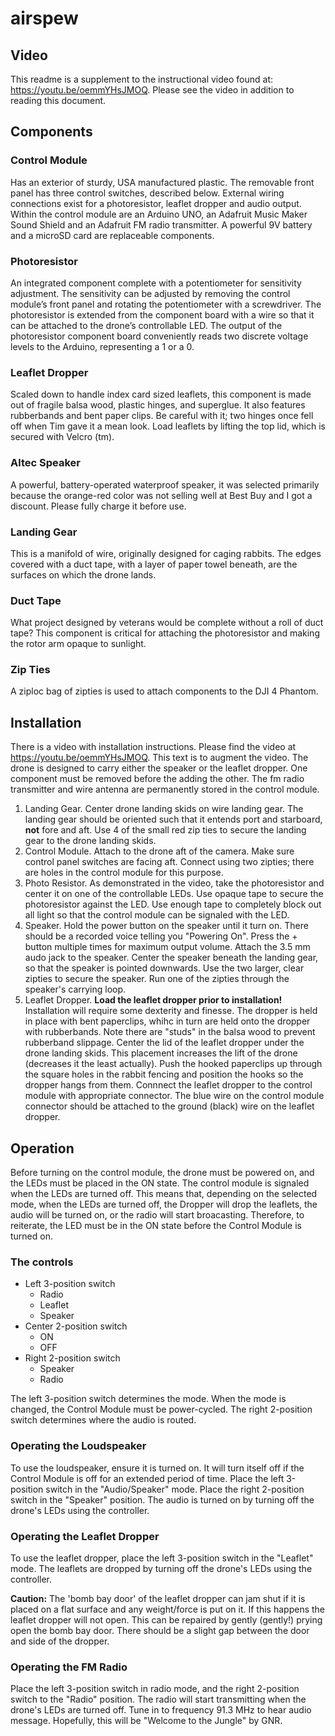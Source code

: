 # airspew

## Video

This readme is a supplement to the instructional video found at: https://youtu.be/oemmYHsJMOQ. Please see the video in addition to reading this document.

## Components

### Control Module
Has an exterior of sturdy, USA manufactured plastic.  The removable front panel has three control switches, described below.  External wiring connections exist for a photoresistor, leaflet dropper and audio output.  Within the control module are an Arduino UNO, an Adafruit Music Maker Sound Shield and an Adafruit FM radio transmitter.  A powerful 9V battery and a microSD card are replaceable components.

### Photoresistor
An integrated component complete with a potentiometer for sensitivity adjustment. The sensitivity can be adjusted by removing the control module’s front panel and rotating the potentiometer with a screwdriver. The photoresistor is extended from the component board with a wire so that it can be attached to the drone’s controllable LED. The output of the photoresistor component board conveniently reads two discrete voltage levels to the Arduino, representing a 1 or a 0.

### Leaflet Dropper
Scaled down to handle index card sized leaflets, this component is made out of fragile balsa wood, plastic hinges, and superglue.  It also features rubberbands and bent paper clips.  Be careful with it; two hinges once fell off when Tim gave it a mean look. Load leaflets by lifting the top lid, which is secured with Velcro (tm).

### Altec Speaker
A powerful, battery-operated waterproof speaker, it was selected primarily because the orange-red color was not selling well at Best Buy and I got a discount.  Please fully charge it before use.

### Landing Gear
This is a manifold of wire, originally designed for caging rabbits.  The edges covered with a duct tape, with a layer of paper towel beneath, are the surfaces on which the drone lands.

### Duct Tape
What project designed by veterans would be complete without a roll of duct tape?  This component is critical for attaching the photoresistor and making the rotor arm opaque to sunlight.

### Zip Ties
A ziploc bag of zipties is used to attach components to the DJI 4 Phantom.

## Installation
There is a video with installation instructions. Please find the video at https://youtu.be/oemmYHsJMOQ. This text is to augment the video.  The drone is designed to carry either the speaker or the leaflet dropper.  One component must be removed before the adding the other.  The fm radio transmitter and wire antenna are permanently stored in the control module.

1. Landing Gear. 
Center drone landing skids on wire landing gear.  The landing gear should be oriented such that it entends port and starboard, **not** fore and aft.  Use 4 of the small red zip ties to secure the landing gear to the drone landing skids.
1. Control Module. 
Attach to the drone aft of the camera.  Make sure control panel switches are facing aft.  Connect using two zipties; there are holes in the control module for this purpose.
1. Photo Resistor. 
As demonstrated in the video, take the photoresistor and center it on one of the controllable LEDs. Use opaque tape to secure the photoresistor against the LED. Use enough tape to completely block out all light so that the control module can be signaled with the LED.
1. Speaker. 
Hold the power button on the speaker until it turn on.  There should be a recorded voice telling you "Powering On".  Press the + button multiple times for maximum output volume.  Attach the 3.5 mm audo jack to the speaker.  Center the speaker beneath the landing gear, so that the speaker is pointed downwards.  Use the two larger, clear zipties to secure the speaker.  Run one of the zipties through the speaker's carrying loop. 
1. Leaflet Dropper. 
**Load the leaflet dropper prior to installation!**  Installation will require some dexterity and finesse.  The dropper is held in place with bent paperclips, whihc in turn are held onto the dropper with rubberbands.  Note there are "studs" in the balsa wood to prevent rubberband slippage.  Center the lid of the leaflet dropper under the drone landing skids.  This placement increases the lift of the drone (decreases it the least actually).  Push the hooked paperclips up through the square holes in the rabbit fencing and position the hooks so the dropper hangs from them.  Connnect the leaflet dropper to the control module with appropriate connector.  The blue wire on the control module connector should be attached to the ground (black) wire on the leaflet dropper.


## Operation

Before turning on the control module, the drone must be powered on, and the LEDs must be placed in the ON state. The control module is signaled when the LEDs are turned off. This means that, depending on the selected mode, when the LEDs are turned off, the Dropper will drop the leaflets, the audio will be turned on, or the radio will start broacasting. Therefore, to reiterate, the LED must be in the ON state before the Control Module is turned on.

### The controls

* Left 3-position switch
  * Radio
  * Leaflet
  * Speaker
* Center 2-position switch
  * ON
  * OFF
* Right 2-position switch
  * Speaker
  * Radio

The left 3-position switch determines the mode. When the mode is changed, the Control Module must be power-cycled. The right 2-position switch determines where the audio is routed. 

### Operating the Loudspeaker

To use the loudspeaker, ensure it is turned on. It will turn itself off if the Control Module is off for an extended period of time. Place the left 3-position switch in the "Audio/Speaker" mode. Place the right 2-position switch in the "Speaker" position. The audio is turned on by turning off the drone's LEDs using the controller.

### Operating the Leaflet Dropper

To use the leaflet dropper, place the left 3-position switch in the "Leaflet" mode.  The leaflets are dropped by turning off the drone's LEDs using the controller.

**Caution:** The 'bomb bay door' of the leaflet dropper can jam shut if it is placed on a flat surface and any weight/force is put on it.  If this happens the leaflet dropper will not open.  This can be repaired by gently (gently!) prying open the bomb bay door.  There should be a slight gap between the door and side of the dropper.


### Operating the FM Radio
Place the left 3-position switch in radio mode, and the right 2-position switch to the "Radio" position. The radio will start transmitting when the drone's LEDs are turned off. Tune in to frequency 91.3 MHz to hear audio message.  Hopefully, this will be "Welcome to the Jungle" by GNR.

